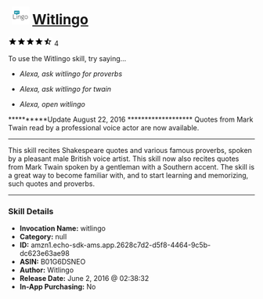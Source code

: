 # &nbsp;<img src="skill_icon" alt="Witlingo icon" width="36"> [Witlingo](http://alexa.amazon.com/#skills/amzn1.echo-sdk-ams.app.2628c7d2-d5f8-4464-9c5b-dc623e63ae98)
![4.8 stars](../../images/ic_star_black_18dp_1x.png)![4.8 stars](../../images/ic_star_black_18dp_1x.png)![4.8 stars](../../images/ic_star_black_18dp_1x.png)![4.8 stars](../../images/ic_star_black_18dp_1x.png)![4.8 stars](../../images/ic_star_half_black_18dp_1x.png) 4

To use the Witlingo skill, try saying...

* *Alexa, ask witlingo for proverbs*

* *Alexa, ask witlingo for twain*

* *Alexa, open witlingo*

**********Update August 22, 2016 *******************
Quotes from Mark Twain read by a professional voice actor are now available.
*********************************************************
This skill recites Shakespeare quotes and various famous proverbs, spoken by a pleasant male British voice artist. This skill now also recites quotes from Mark Twain spoken by a gentleman with a Southern accent. The skill is a great way to become familiar with, and to start learning and memorizing, such quotes and proverbs.

***

### Skill Details

* **Invocation Name:** witlingo
* **Category:** null
* **ID:** amzn1.echo-sdk-ams.app.2628c7d2-d5f8-4464-9c5b-dc623e63ae98
* **ASIN:** B01G6DSNEO
* **Author:** Witlingo
* **Release Date:** June 2, 2016 @ 02:38:32
* **In-App Purchasing:** No
